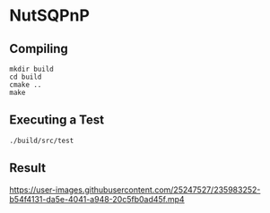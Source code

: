 # NutSQPnP

## Compiling

```
mkdir build
cd build
cmake ..
make
```

## Executing a Test

```
./build/src/test
```
## Result

https://user-images.githubusercontent.com/25247527/235983252-b54f4131-da5e-4041-a948-20c5fb0ad45f.mp4

